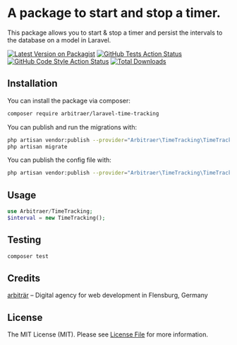# A package to start and stop a timer.

This package allows you to start & stop a timer and persist the intervals to the database on a model in Laravel.

[![Latest Version on Packagist](https://img.shields.io/packagist/v/arbitraer/laravel-time-tracking.svg?style=flat-square)](https://packagist.org/packages/arbitraer/laravel-time-tracking)
[![GitHub Tests Action Status](https://img.shields.io/github/workflow/status/arbitraer/laravel-time-tracking/run-tests?label=tests)](https://github.com/arbitraer/laravel-time-tracking/actions?query=workflow%3ATests+branch%3Amaster)
[![GitHub Code Style Action Status](https://img.shields.io/github/workflow/status/arbitraer/laravel-time-tracking/Check%20&%20fix%20styling?label=code%20style)](https://github.com/arbitraer/laravel-time-tracking/actions?query=workflow%3A"Check+%26+fix+styling"+branch%3Amaster)
[![Total Downloads](https://img.shields.io/packagist/dt/arbitraer/laravel-time-tracking.svg?style=flat-square)](https://packagist.org/packages/arbitraer/laravel-time-tracking)

## Installation

You can install the package via composer:

```bash
composer require arbitraer/laravel-time-tracking
```

You can publish and run the migrations with:

```bash
php artisan vendor:publish --provider="Arbitraer\TimeTracking\TimeTrackingServiceProvider" --tag="time-tracking-migrations"
php artisan migrate
```

You can publish the config file with:

```bash
php artisan vendor:publish --provider="Arbitraer\TimeTracking\TimeTrackingServiceProvider" --tag="time-tracking-config"
```

## Usage

```php
use Arbitraer/TimeTracking;
$interval = new TimeTracking();
```

## Testing

```bash
composer test
```

## Credits

[arbiträr](https://arbitraer.de) – Digital agency for web development in Flensburg, Germany

## License

The MIT License (MIT). Please see [License File](LICENSE.md) for more information.
